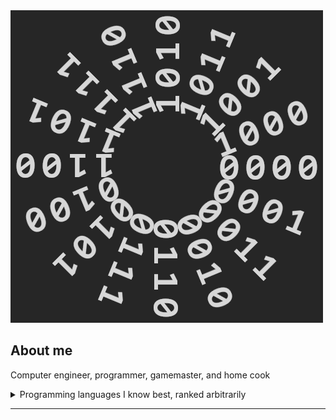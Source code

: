 <picture>
 <source media="(prefers-color-scheme: dark)" srcset="/Gray Code Logo Dark.png">
 <source media="(prefers-color-scheme: light)" srcset="Gray Code Logo Light.png">
 <img alt="a grey logo depicting a four-bit Gray code, arranged in a circle" src="Gray Code Logo Dark.png">
</picture>

## About me
Computer engineer, programmer, gamemaster, and home cook

<details>
<summary>Programming languages I know best, ranked arbitrarily</summary>
  
| Rank | Languages     |
|-----:|---------------|
|     1| Python        |
|     2| C             |
|     3| C++           |
|     4| Java          |
|     5| Javascript    |

</details>

---
<!--
**Brognaeus/Brognaeus** is a ✨ _special_ ✨ repository because its `README.md` (this file) appears on your GitHub profile.

Here are some ideas to get you started:

- 🔭 I’m currently working on ...
- 🌱 I’m currently learning ...
- 👯 I’m looking to collaborate on ...
- 🤔 I’m looking for help with ...
- 💬 Ask me about ...
- 📫 How to reach me: ...
- 😄 Pronouns: ...
- ⚡ Fun fact: ...
-->

